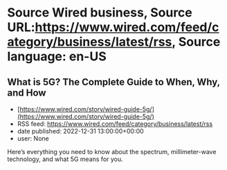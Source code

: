 # Source Wired business, Source URL:https://www.wired.com/feed/category/business/latest/rss, Source language: en-US

## What is 5G? The Complete Guide to When, Why, and How
 - [https://www.wired.com/story/wired-guide-5g/](https://www.wired.com/story/wired-guide-5g/)
 - RSS feed: https://www.wired.com/feed/category/business/latest/rss
 - date published: 2022-12-31 13:00:00+00:00
 - user: None

Here’s everything you need to know about the spectrum, millimeter-wave technology, and what 5G means for you.

